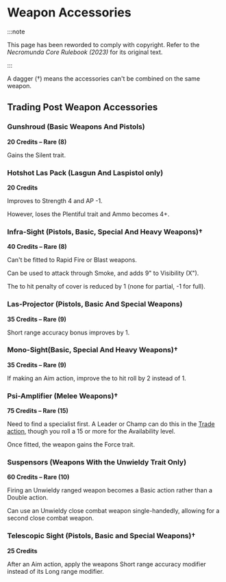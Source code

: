 # Weapon Accessories

:::note

This page has been reworded to comply with copyright. Refer to the _Necromunda Core Rulebook (2023)_ for its original text.

:::

A dagger (†) means the accessories can't be combined on the same weapon.

## Trading Post Weapon Accessories[](https://necrovox.org/docs/armoury/armour#trading-post-weapon-accessories "Direct link to Trading Post Weapon Accessories")

### Gunshroud (Basic Weapons And Pistols)[](https://necrovox.org/docs/armoury/armour#gunshroud-basic-weapons-and-pistols "Direct link to Gunshroud (Basic Weapons And Pistols)")

**20 Credits – Rare (8)**

Gains the Silent trait.

### Hotshot Las Pack (Lasgun And Laspistol only)[](https://necrovox.org/docs/armoury/armour#hotshot-las-pack-lasgun-and-laspistol-only "Direct link to Hotshot Las Pack (Lasgun And Laspistol only)")

**20 Credits**

Improves to Strength 4 and AP -1.

However, loses the Plentiful trait and Ammo becomes 4+.

### Infra-Sight (Pistols, Basic, Special And Heavy Weapons)†[](https://necrovox.org/docs/armoury/armour#infra-sight-pistols-basic-special-and-heavy-weapons "Direct link to Infra-Sight (Pistols, Basic, Special And Heavy Weapons)†")

**40 Credits – Rare (8)**

Can't be fitted to Rapid Fire or Blast weapons.

Can be used to attack through Smoke, and adds 9" to Visibility (X").

The to hit penalty of cover is reduced by 1 (none for partial, -1 for full).

### Las-Projector (Pistols, Basic And Special Weapons)[](https://necrovox.org/docs/armoury/armour#las-projector-pistols-basic-and-special-weapons "Direct link to Las-Projector (Pistols, Basic And Special Weapons)")

**35 Credits – Rare (9)**

Short range accuracy bonus improves by 1.

### Mono-Sight(Basic, Special And Heavy Weapons)†[](https://necrovox.org/docs/armoury/armour#mono-sightbasic-special-and-heavy-weapons "Direct link to Mono-Sight(Basic, Special And Heavy Weapons)†")

**35 Credits – Rare (9)**

If making an Aim action, improve the to hit roll by 2 instead of 1.

### Psi-Amplifier (Melee Weapons)†[](https://necrovox.org/docs/armoury/armour#psi-amplifier-melee-weapons "Direct link to Psi-Amplifier (Melee Weapons)†")

**75 Credits – Rare (15)**

Need to find a specialist first. A Leader or Champ can do this in the [Trade action](https://necrovox.org/docs/the-rules/the-post-battle-sequence#trade), though you roll a 15 or more for the Availability level.

Once fitted, the weapon gains the Force trait.

### Suspensors (Weapons With the Unwieldy Trait Only)[](https://necrovox.org/docs/armoury/armour#suspensors-weapons-with-the-unwieldy-trait-only "Direct link to Suspensors (Weapons With the Unwieldy Trait Only)")

**60 Credits – Rare (10)**

Firing an Unwieldy ranged weapon becomes a Basic action rather than a Double action.

Can use an Unwieldy close combat weapon single-handedly, allowing for a second close combat weapon.

### Telescopic Sight (Pistols, Basic and Special Weapons)†[](https://necrovox.org/docs/armoury/armour#telescopic-sight-pistols-basic-and-special-weapons "Direct link to Telescopic Sight (Pistols, Basic and Special Weapons)†")

**25 Credits**

After an Aim action, apply the weapons Short range accuracy modifier instead of its Long range modifier.
